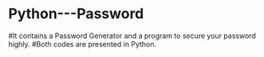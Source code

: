 # Python---Password

#It contains a Password Generator and a program to secure your password highly.
#Both codes are presented in Python.
